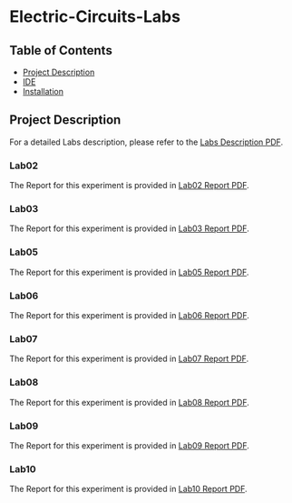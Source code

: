 # Electric-Circuits-Labs

## Table of Contents
- [Project Description](#project-description)
- [IDE](#ide)
- [Installation](#installation)

## Project Description
For a detailed Labs description, please refer to the [Labs Description PDF](./Electrical%20Lab%20ed2.pdf).

### Lab02
The Report for this experiment is provided in [Lab02 Report PDF](./Lab01/CA_Lab_PostExp01.pdf).

### Lab03
The Report for this experiment is provided in [Lab03 Report PDF](./Lab01/CA_Lab_PostExp01.pdf).

### Lab05
The Report for this experiment is provided in [Lab05 Report PDF](./Lab01/CA_Lab_PostExp01.pdf).

### Lab06
The Report for this experiment is provided in [Lab06 Report PDF](./Lab01/CA_Lab_PostExp01.pdf).

### Lab07
The Report for this experiment is provided in [Lab07 Report PDF](./Lab01/CA_Lab_PostExp01.pdf).

### Lab08
The Report for this experiment is provided in [Lab08 Report PDF](./Lab01/CA_Lab_PostExp01.pdf).

### Lab09
The Report for this experiment is provided in [Lab09 Report PDF](./Lab01/CA_Lab_PostExp01.pdf).

### Lab10
The Report for this experiment is provided in [Lab10 Report PDF](./Lab01/CA_Lab_PostExp01.pdf).
